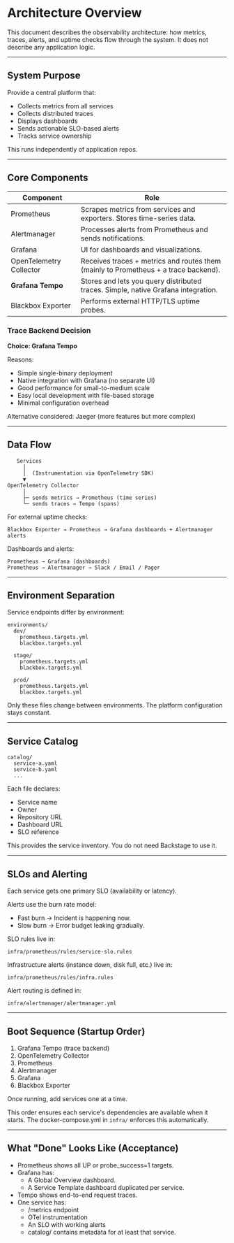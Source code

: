 # Architecture Overview

This document describes the observability architecture: how metrics, traces, alerts, and uptime checks flow through the system.
It does not describe any application logic.

---

## System Purpose

Provide a central platform that:

- Collects metrics from all services
- Collects distributed traces
- Displays dashboards
- Sends actionable SLO-based alerts
- Tracks service ownership

This runs independently of application repos.

---

## Core Components

| Component               | Role                                                                                |
| ----------------------- | ----------------------------------------------------------------------------------- |
| Prometheus              | Scrapes metrics from services and exporters. Stores time-series data.               |
| Alertmanager            | Processes alerts from Prometheus and sends notifications.                           |
| Grafana                 | UI for dashboards and visualizations.                                               |
| OpenTelemetry Collector | Receives traces + metrics and routes them (mainly to Prometheus + a trace backend). |
| **Grafana Tempo**       | Stores and lets you query distributed traces. Simple, native Grafana integration.   |
| Blackbox Exporter       | Performs external HTTP/TLS uptime probes.                                           |

### Trace Backend Decision

**Choice: Grafana Tempo**

Reasons:

- Simple single-binary deployment
- Native integration with Grafana (no separate UI)
- Good performance for small-to-medium scale
- Easy local development with file-based storage
- Minimal configuration overhead

Alternative considered: Jaeger (more features but more complex)

---

## Data Flow

```text
   Services
     │
     │  (Instrumentation via OpenTelemetry SDK)
     ▼
OpenTelemetry Collector
     │
     ├─ sends metrics → Prometheus (time series)
     └─ sends traces → Tempo (spans)
```

For external uptime checks:

```text
Blackbox Exporter → Prometheus → Grafana dashboards + Alertmanager alerts
```

Dashboards and alerts:

```text
Prometheus → Grafana (dashboards)
Prometheus → Alertmanager → Slack / Email / Pager
```

---

## Environment Separation

Service endpoints differ by environment:

```text
environments/
  dev/
    prometheus.targets.yml
    blackbox.targets.yml

  stage/
    prometheus.targets.yml
    blackbox.targets.yml

  prod/
    prometheus.targets.yml
    blackbox.targets.yml
```

Only these files change between environments.
The platform configuration stays constant.

---

## Service Catalog

```text
catalog/
  service-a.yaml
  service-b.yaml
  ...
```

Each file declares:

- Service name
- Owner
- Repository URL
- Dashboard URL
- SLO reference

This provides the service inventory.
You do not need Backstage to use it.

---

## SLOs and Alerting

Each service gets one primary SLO (availability or latency).

Alerts use the burn rate model:

- Fast burn → Incident is happening now.
- Slow burn → Error budget leaking gradually.

SLO rules live in:

```text
infra/prometheus/rules/service-slo.rules
```

Infrastructure alerts (instance down, disk full, etc.) live in:

```text
infra/prometheus/rules/infra.rules
```

Alert routing is defined in:

```text
infra/alertmanager/alertmanager.yml
```

---

## Boot Sequence (Startup Order)

1. Grafana Tempo (trace backend)
2. OpenTelemetry Collector
3. Prometheus
4. Alertmanager
5. Grafana
6. Blackbox Exporter

Once running, add services one at a time.

This order ensures each service's dependencies are available when it starts.
The docker-compose.yml in `infra/` enforces this automatically.

---

## What "Done" Looks Like (Acceptance)

- Prometheus shows all UP or probe_success=1 targets.
- Grafana has:
  - A Global Overview dashboard.
  - A Service Template dashboard duplicated per service.
- Tempo shows end-to-end request traces.
- One service has:
  - /metrics endpoint
  - OTel instrumentation
  - An SLO with working alerts
  - catalog/ contains metadata for at least that service.
